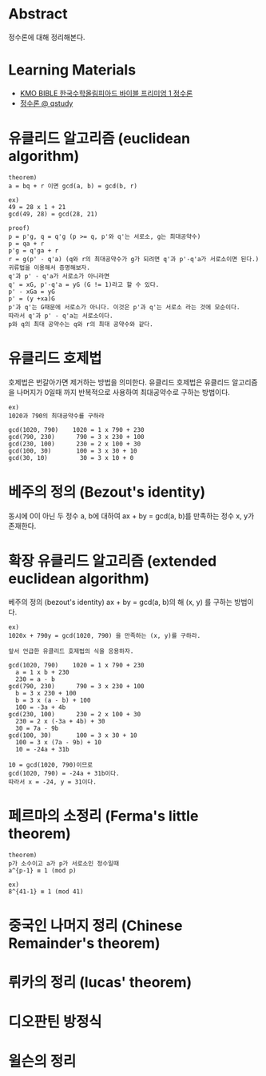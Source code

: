 # Abstract

정수론에 대해 정리해본다.

# Learning Materials

* [KMO BIBLE 한국수학올림피아드 바이블 프리미엄 1 정수론](http://www.yes24.com/24/Goods/12554932?Acode=101)
* [정수론 @ qstudy](http://www.qstudy.kr/?m=234)

# 유클리드 알고리즘 (euclidean algorithm)

```
theorem)
a = bq + r 이면 gcd(a, b) = gcd(b, r)

ex) 
49 = 28 x 1 + 21 
gcd(49, 28) = gcd(28, 21)

proof)
p = p'g, q = q'g (p >= q, p'와 q'는 서로소, g는 최대공약수)
p = qa + r
p'g = q'ga + r
r = g(p' - q'a) (q와 r의 최대공약수가 g가 되려면 q'과 p'-q'a가 서로소이면 된다.)
귀류법을 이용해서 증명해보자.
q'과 p' - q'a가 서로소가 아니라면
q' = xG, p'-q'a = yG (G != 1)라고 할 수 있다.
p' - xGa = yG
p' = (y +xa)G
p'과 q'는 G때문에 서로소가 아니다. 이것은 p'과 q'는 서로소 라는 것에 모순이다.
따라서 q'과 p' - q'a는 서로소이다.
p와 q의 최대 공약수는 q와 r의 최대 공약수와 같다.
```

# 유클리드 호제법

호제법은 번갈아가면 제거하는 방법을 의미한다. 유클리드 호제법은
유클리드 알고리즘을 나머지가 0일때 까지 반복적으로 사용하여
최대공약수로 구하는 방법이다.

```
ex)
1020과 790의 최대공약수를 구하라

gcd(1020, 790)    1020 = 1 x 790 + 230
gcd(790, 230)      790 = 3 x 230 + 100
gcd(230, 100)      230 = 2 x 100 + 30
gcd(100, 30)       100 = 3 x 30 + 10
gcd(30, 10)         30 = 3 x 10 + 0
```

# 베주의 정의 (Bezout's identity)

동시에 0이 아닌 두 정수 a, b에 대하여 ax + by = gcd(a, b)를 만족하는
정수 x, y가 존재한다.

# 확장 유클리드 알고리즘 (extended euclidean algorithm)

베주의 정의 (bezout's identity) ax + by = gcd(a, b)의 해 (x, y)
를 구하는 방법이다.

```
ex)
1020x + 790y = gcd(1020, 790) 을 만족하는 (x, y)를 구하라. 

앞서 언급한 유클리드 호제법의 식을 응용하자.

gcd(1020, 790)    1020 = 1 x 790 + 230
  a = 1 x b + 230
  230 = a - b
gcd(790, 230)      790 = 3 x 230 + 100
  b = 3 x 230 + 100
  b = 3 x (a - b) + 100
  100 = -3a + 4b
gcd(230, 100)      230 = 2 x 100 + 30
  230 = 2 x (-3a + 4b) + 30
  30 = 7a - 9b
gcd(100, 30)       100 = 3 x 30 + 10
  100 = 3 x (7a - 9b) + 10
  10 = -24a + 31b

10 = gcd(1020, 790)이므로
gcd(1020, 790) = -24a + 31b이다.
따라서 x = -24, y = 31이다.
```

# 페르마의 소정리 (Ferma's little theorem)

```
theorem)
p가 소수이고 a가 p가 서로소인 정수일때
a^{p-1} ≡ 1 (mod p)

ex)
8^{41-1} ≡ 1 (mod 41)
```

# 중국인 나머지 정리 (Chinese Remainder's theorem)

# 뤼카의 정리 (lucas' theorem)

# 디오판틴 방정식

# 윌슨의 정리
